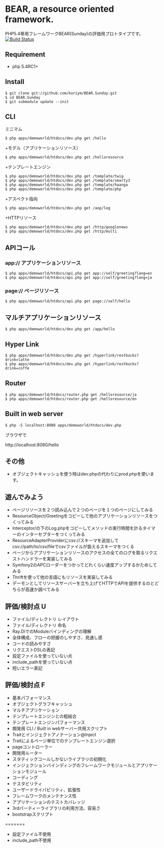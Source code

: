 
BEAR, a resource oriented framework.
=============================

PHP5.4専用フレームワークBEAR(Sunday)の評価用プロトタイプです。
[![Build Status](https://secure.travis-ci.org/koriym/BEAR.Sunday.png)](http://travis-ci.org/koriym/BEAR.Sunday)

## Requirement

 * php 5.4RC1+
 
## Install
    $ git clone git://github.com/koriym/BEAR.Sunday.git
    $ cd BEAR.Sunday
    $ git submodule update --init

## CLI

ミニマム

    $ php apps/demoworld/htdocs/dev.php get /hello

+モデル（アプリケーションリソース）

    $ php apps/demoworld/htdocs/dev.php get /helloresource

+テンプレートエンジン

    $ php apps/demoworld/htdocs/dev.php get /template/twig
    $ php apps/demoworld/htdocs/dev.php get /template/smarty3
    $ php apps/demoworld/htdocs/dev.php get /template/haanga
    $ php apps/demoworld/htdocs/dev.php get /template/php

+アスペクト指向

    $ php apps/demoworld/htdocs/dev.php get /aop/log

+HTTPリソース

    $ php apps/demoworld/htdocs/dev.php get /http/googlenews
    $ php apps/demoworld/htdocs/dev.php get /http/multi

## APIコール

### app:// アプリケーションリソース
    $ php apps/demoworld/htdocs/api.php get app://self/greeting?lang=en
    $ php apps/demoworld/htdocs/api.php get app://self/greeting?lang=ja
    
### page:// ページリソース
    $ php apps/demoworld/htdocs/api.php get page://self/hello

## マルチアプリケーションリソース

    $ php apps/demoworld/htdocs/dev.php get /app/hello

## Hyper Link

    $ php apps/demoworld/htdocs/dev.php get /hyperlink/restbucks?drink=latte
    $ php apps/demoworld/htdocs/dev.php get /hyperlink/restbucks?drink=coffe
    
## Router
	$ php apps/demoworld/htdocs/router.php get /helloresource/ja
	$ php apps/demoworld/htdocs/router.php get /helloresource/en


## Built in web server
    $ php -S localhost:8080 apps/demoworld/htdocs/dev.php 

ブラウザで

http://localhost:8080/hello

## その他

 * オブジェクトキャッシュを使う時はdev.phpの代わりにprod.phpを使います。

## 遊んでみよう

 * ページリソースを２つ読み込んで２つのページを１つのページにしてみる
 * ResourceObject/Greetingをコピーして他のアプリケーションリソースをつくってみる
 * Interceptor/の下のLog.phpをコピーしてメソッドの実行時間を計るタイマーのインターセプターをつくってみる
 * ResourceAdapterProviderにcsv://スキーマを追加してcsv://path/to/csv/fileでcsvファイルが扱えるスキーマをつくる
 * ページからアプリケーションリソースのアクセスの全てのログを取るリクエストハンドラーを実装してみる
 * Symfony2のAPCローダーをつかってどれくらい速度アップするかためしてみる
 * Thriftを使って他の言語にもリソースを実装してみる
 * デーモンとしてリソースサーバーを立ち上げてHTTPでAPIを提供するのとどちらが高速か調べてみる
 
## 評価/検討点 U

 * ファイル/ディレクトリ レイアウト
 * ファイル/ディレクトリ 命名
 * Ray.DiでのModuleバインディングの理解
 * 全体構成、フローの把握のしやすさ、見通し感
 * コードの読みやすさ
 * リクエストDSLの表記
 * 設定ファイルを使っていない点
 * include_pathを使っていない点
 * 短いエラー表記
 
## 評価/検討点 F
 
 * 基本パフォーマンス
 * オブジェクトグラフキャッシュ
 * マルチアプリケーション
 * テンプレートエンジンとの粗結合
 * テンプレートエンジンパフォーマンス
 * 開発用 CLI / Built in webサーバー共用スクリプト
 * Traitとインジェクトアノテーション@Inject
 * Traitによるページ単位でのテンプレートエンジン選択
 * pageコントローラー
 * 開発用ルーター
 * スタティックコールしかないライブラリの初期化
 * インジェクションバインディングのフレームワークモジュールとアプリケーションモジュール
 * コーディング 
 * テスタビリティ
 * ユーザードライバビリティ、拡張性
 * フレームワークのメンテナンス性
 * アプリケーションのテストカバレッジ
 * 3rdパーティーライブラリの利用方法、容易さ
 * bootstrapスクリプト
 
=======
 * 設定ファイル不使用
 * include_path不使用
